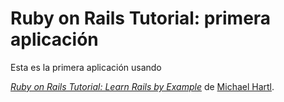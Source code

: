 # Ruby on Rails Tutorial: primera aplicación

Esta es la primera aplicación usando  

[*Ruby on Rails Tutorial: Learn Rails by Example*](http://railstutorial.org/)
de [Michael Hartl](http://michaelhartl.com/).
